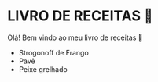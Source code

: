 # LIVRO DE RECEITAS :cookie:



Olá! Bem vindo ao meu livro de receitas :wave:

- Strogonoff de Frango
- Pavê
- Peixe grelhado

